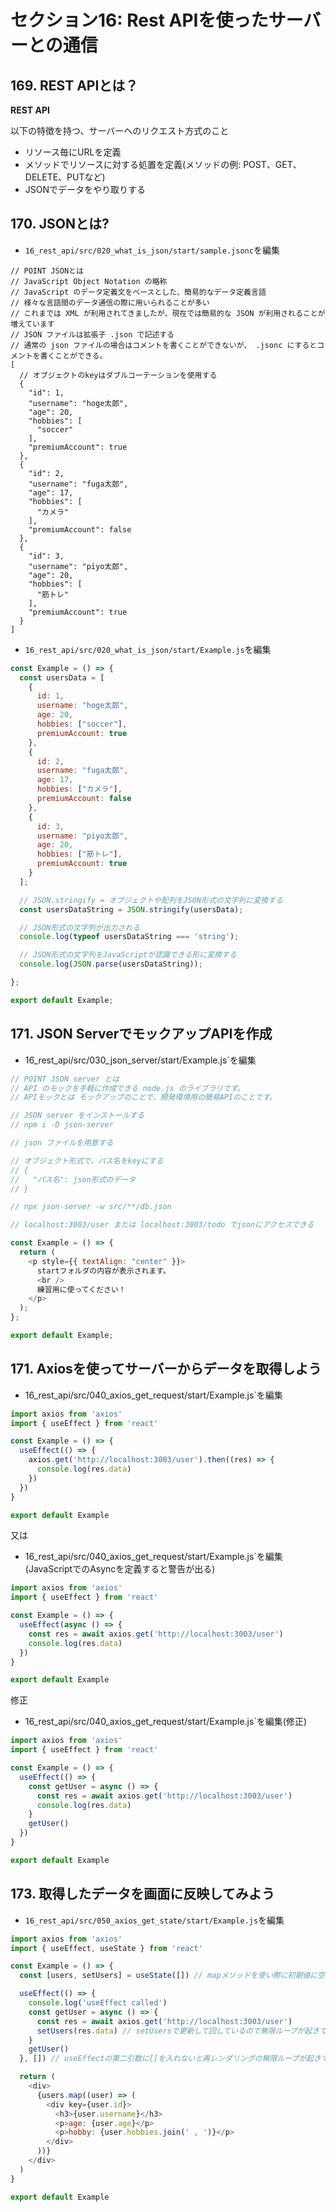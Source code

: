 # セクション16: Rest APIを使ったサーバーとの通信

## 169. REST APIとは？

__REST API__<br>

以下の特徴を持つ、サーバーへのリクエスト方式のこと<br>

+ リソース毎にURLを定義<br>
+ メソッドでリソースに対する処置を定義(メソッドの例: POST、GET、DELETE、PUTなど)<br>
+ JSONでデータをやり取りする<br>

## 170. JSONとは?

+ `16_rest_api/src/020_what_is_json/start/sample.jsonc`を編集<br>

```jsonc:sample.jsonc
// POINT JSONとは
// JavaScript Object Notation の略称
// JavaScript のデータ定義文をベースとした、簡易的なデータ定義言語
// 様々な言語間のデータ通信の際に用いられることが多い
// これまでは XML が利用されてきましたが、現在では簡易的な JSON が利用されることが増えています
// JSON ファイルは拡張子 .json で記述する
// 通常の json ファイルの場合はコメントを書くことができないが、 .jsonc にするとコメントを書くことができる。
[
  // オブジェクトのkeyはダブルコーテーションを使用する
  {
    "id": 1,
    "username": "hoge太郎",
    "age": 20,
    "hobbies": [
      "soccer"
    ],
    "premiumAccount": true
  },
  {
    "id": 2,
    "username": "fuga太郎",
    "age": 17,
    "hobbies": [
      "カメラ"
    ],
    "premiumAccount": false
  },
  {
    "id": 3,
    "username": "piyo太郎",
    "age": 20,
    "hobbies": [
      "筋トレ"
    ],
    "premiumAccount": true
  }
]
```

+ `16_rest_api/src/020_what_is_json/start/Example.js`を編集<br>

```js:Example.js
const Example = () => {
  const usersData = [
    {
      id: 1,
      username: "hoge太郎",
      age: 20,
      hobbies: ["soccer"],
      premiumAccount: true
    },
    {
      id: 2,
      username: "fuga太郎",
      age: 17,
      hobbies: ["カメラ"],
      premiumAccount: false
    },
    {
      id: 3,
      username: "piyo太郎",
      age: 20,
      hobbies: ["筋トレ"],
      premiumAccount: true
    }
  ];

  // JSON.stringify = オブジェクトや配列をJSON形式の文字列に変換する
  const usersDataString = JSON.stringify(usersData);

  // JSON形式の文字列が出力される
  console.log(typeof usersDataString === 'string');

  // JSON形式の文字列をJavaScriptが認識できる形に変換する
  console.log(JSON.parse(usersDataString));

};

export default Example;
```

## 171. JSON ServerでモックアップAPIを作成

+ 16_rest_api/src/030_json_server/start/Example.js`を編集<br>

```js:Example.js
// POINT JSON server とは
// API のモックを手軽に作成できる node.js のライブラリです。
// APIモックとは モックアップのことで、開発環境用の簡易APIのことです。

// JSON server をインストールする
// npm i -D json-server

// json ファイルを用意する

// オブジェクト形式で、パス名をkeyにする
// {
//   "パス名": json形式のデータ
// }

// npx json-server -w src/**/db.json

// localhost:3003/user または localhost:3003/todo でjsonにアクセスできる

const Example = () => {
  return (
    <p style={{ textAlign: "center" }}>
      startフォルダの内容が表示されます。
      <br />
      練習用に使ってください！
    </p>
  );
};

export default Example;
```

## 171. Axiosを使ってサーバーからデータを取得しよう

+ 16_rest_api/src/040_axios_get_request/start/Example.js`を編集<br>

```js:Example.js
import axios from 'axios'
import { useEffect } from 'react'

const Example = () => {
  useEffect(() => {
    axios.get('http://localhost:3003/user').then((res) => {
      console.log(res.data)
    })
  })
}

export default Example
```

又は<br>

+ 16_rest_api/src/040_axios_get_request/start/Example.js`を編集(JavaScriptでのAsyncを定義すると警告が出る)<br>

```js:Example.js
import axios from 'axios'
import { useEffect } from 'react'

const Example = () => {
  useEffect(async () => {
    const res = await axios.get('http://localhost:3003/user')
    console.log(res.data)
  })
}

export default Example
```

修正<br>

+ 16_rest_api/src/040_axios_get_request/start/Example.js`を編集(修正)<br>

```js:Example.js
import axios from 'axios'
import { useEffect } from 'react'

const Example = () => {
  useEffect(() => {
    const getUser = async () => {
      const res = await axios.get('http://localhost:3003/user')
      console.log(res.data)
    }
    getUser()
  })
}

export default Example
```

## 173. 取得したデータを画面に反映してみよう

+ `16_rest_api/src/050_axios_get_state/start/Example.js`を編集<br>

```js:Example.js
import axios from 'axios'
import { useEffect, useState } from 'react'

const Example = () => {
  const [users, setUsers] = useState([]) // mapメソッドを使い際に初期値に空の配列を設定する ()だけなら users?.map((user) => ....)とする

  useEffect(() => {
    console.log('useEffect called')
    const getUser = async () => {
      const res = await axios.get('http://localhost:3003/user')
      setUsers(res.data) // setUsersで更新して回しているので無限ループが起きてしまう console.logは一度だけなので問題ない。
    }
    getUser()
  }, []) // useEffectの第二引数に[]を入れないと再レンダリングの無限ループが起きてしまう

  return (
    <div>
      {users.map((user) => (
        <div key={user.id}>
          <h3>{user.username}</h3>
          <p>age: {user.age}</p>
          <p>hobby: {user.hobbies.join(' , ')}</p>
        </div>
      ))}
    </div>
  )
}

export default Example
```
